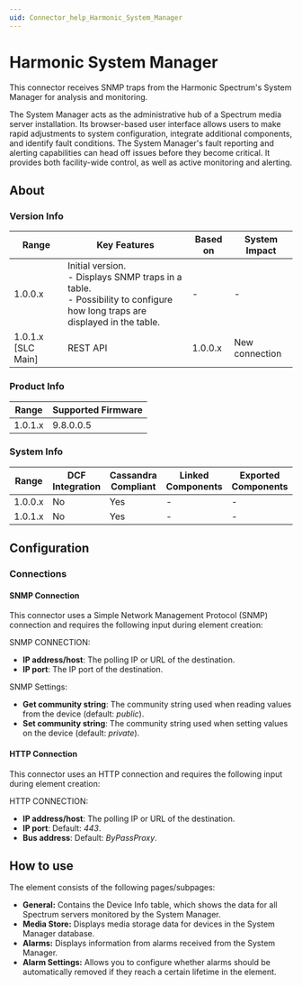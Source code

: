 ```yaml
---
uid: Connector_help_Harmonic_System_Manager
---
```


# Harmonic System Manager

This connector receives SNMP traps from the Harmonic Spectrum's System Manager for analysis and monitoring.

The System Manager acts as the administrative hub of a Spectrum media server installation. Its browser-based user interface allows users to make rapid adjustments to system configuration, integrate additional components, and identify fault conditions. The System Manager's fault reporting and alerting capabilities can head off issues before they become critical. It provides both facility-wide control, as well as active monitoring and alerting.

## About

### Version Info

| Range | Key Features | Based on | System Impact |
|--|--|--|--|
| 1.0.0.x | Initial version. <br>- Displays SNMP traps in a table. <br>- Possibility to configure how long traps are displayed in the table. | - | - |
| 1.0.1.x [SLC Main] | REST API | 1.0.0.x | New connection |

### Product Info

| Range     | Supported Firmware     |
|-----------|------------------------|
| 1.0.1.x   | 9.8.0.0.5              |

### System Info

| Range     | DCF Integration     | Cassandra Compliant     | Linked Components     | Exported Components     |
|-----------|---------------------|-------------------------|-----------------------|-------------------------|
| 1.0.0.x   | No                  | Yes                     | -                     | -                       |
| 1.0.1.x   | No                  | Yes                     | -                     | -                       |

## Configuration

### Connections

#### SNMP Connection

This connector uses a Simple Network Management Protocol (SNMP) connection and requires the following input during element creation:

SNMP CONNECTION:

- **IP address/host**: The polling IP or URL of the destination.
- **IP port**: The IP port of the destination.

SNMP Settings:

- **Get community string**: The community string used when reading values from the device (default: *public*).
- **Set community string**: The community string used when setting values on the device (default: *private*).

#### HTTP Connection

This connector uses an HTTP connection and requires the following input during element creation:

HTTP CONNECTION:

- **IP address/host**: The polling IP or URL of the destination.
- **IP port**: Default: *443*.
- **Bus address**: Default: *ByPassProxy*.

## How to use

The element consists of the following pages/subpages:

- **General:** Contains the Device Info table, which shows the data for all Spectrum servers monitored by the System Manager.
- **Media Store:** Displays media storage data for devices in the System Manager database.
- **Alarms:** Displays information from alarms received from the System Manager.
- **Alarm Settings:** Allows you to configure whether alarms should be automatically removed if they reach a certain lifetime in the element.
